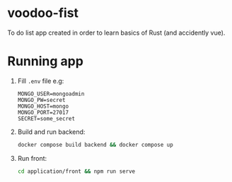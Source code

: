 # voodoo-fist
To do list app created in order to learn basics of Rust (and accidently vue).
# Running app
1. Fill `.env` file e.g:
    ```
    MONGO_USER=mongoadmin
    MONGO_PW=secret
    MONGO_HOST=mongo
    MONGO_PORT=27017
    SECRET=some_secret
    ```
1. Build and run backend:
    ```bash
    docker compose build backend && docker compose up
    ```
1. Run front:
    ```bash
    cd application/front && npm run serve
    ```
